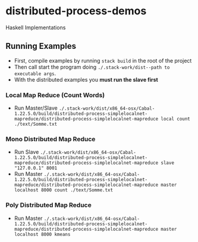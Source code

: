 # distributed-process-demos
Haskell Implementations

## Running Examples
- First, compile examples by running `stack build` in the root of the project
- Then call start the program doing `./.stack-work/dist--path to executable args`.
- With the distributed examples you **must run the slave first**
### Local Map Reduce (Count Words)
- Run Master/Slave `./.stack-work/dist/x86_64-osx/Cabal-1.22.5.0/build/distributed-process-simplelocalnet-mapreduce/distributed-process-simplelocalnet-mapreduce local count ./text/Somme.txt`
### Mono Distributed Map Reduce
- Run Slave `./.stack-work/dist/x86_64-osx/Cabal-1.22.5.0/build/distributed-process-simplelocalnet-mapreduce/distributed-process-simplelocalnet-mapreduce slave "127.0.0.1" 8001`
- Run Master `./.stack-work/dist/x86_64-osx/Cabal-1.22.5.0/build/distributed-process-simplelocalnet-mapreduce/distributed-process-simplelocalnet-mapreduce master localhost 8000 count ./text/Somme.txt`
### Poly Distributed Map Reduce
- Run Master `./.stack-work/dist/x86_64-osx/Cabal-1.22.5.0/build/distributed-process-simplelocalnet-mapreduce/distributed-process-simplelocalnet-mapreduce master localhost 8000 kmeans`
